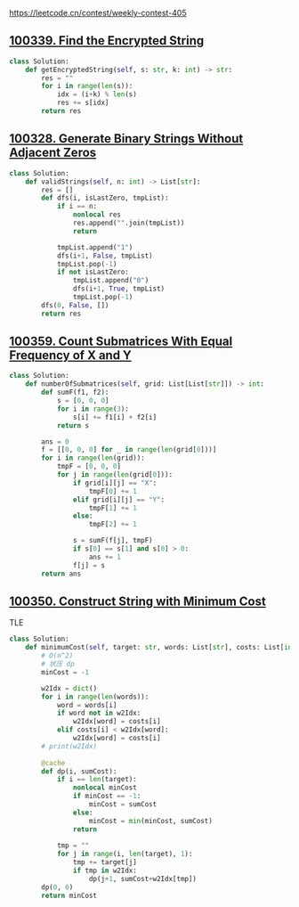 



https://leetcode.cn/contest/weekly-contest-405

## [100339. Find the Encrypted String](https://leetcode.cn/contest/weekly-contest-405/problems/find-the-encrypted-string/)

```python
class Solution:
    def getEncryptedString(self, s: str, k: int) -> str:
        res = ""
        for i in range(len(s)):
            idx = (i+k) % len(s)
            res += s[idx]
        return res

```

## [100328. Generate Binary Strings Without Adjacent Zeros](https://leetcode.cn/contest/weekly-contest-405/problems/generate-binary-strings-without-adjacent-zeros/)

```python
class Solution:
    def validStrings(self, n: int) -> List[str]:
        res = []
        def dfs(i, isLastZero, tmpList):
            if i == n:
                nonlocal res
                res.append("".join(tmpList))
                return

            tmpList.append("1")
            dfs(i+1, False, tmpList)
            tmpList.pop(-1)
            if not isLastZero:
                tmpList.append("0")
                dfs(i+1, True, tmpList)
                tmpList.pop(-1)
        dfs(0, False, [])
        return res
```

## [100359. Count Submatrices With Equal Frequency of X and Y](https://leetcode.cn/contest/weekly-contest-405/problems/count-submatrices-with-equal-frequency-of-x-and-y/)

```python
class Solution:
    def numberOfSubmatrices(self, grid: List[List[str]]) -> int:
        def sumF(f1, f2):
            s = [0, 0, 0]
            for i in range(3):
                s[i] += f1[i] + f2[i]
            return s

        ans = 0
        f = [[0, 0, 0] for _ in range(len(grid[0]))]
        for i in range(len(grid)):
            tmpF = [0, 0, 0]
            for j in range(len(grid[0])):
                if grid[i][j] == "X":
                    tmpF[0] += 1
                elif grid[i][j] == "Y":
                    tmpF[1] += 1
                else:
                    tmpF[2] += 1

                s = sumF(f[j], tmpF)
                if s[0] == s[1] and s[0] > 0:
                    ans += 1
                f[j] = s
        return ans
```

## [100350. Construct String with Minimum Cost](https://leetcode.cn/contest/weekly-contest-405/problems/construct-string-with-minimum-cost/)

TLE

```python
class Solution:
    def minimumCost(self, target: str, words: List[str], costs: List[int]) -> int:
        # O(n^2)
        # 状压 dp
        minCost = -1

        w2Idx = dict()
        for i in range(len(words)):
            word = words[i]
            if word not in w2Idx:
                w2Idx[word] = costs[i]
            elif costs[i] < w2Idx[word]:
                w2Idx[word] = costs[i]
        # print(w2Idx)
        
        @cache
        def dp(i, sumCost):
            if i == len(target):
                nonlocal minCost
                if minCost == -1:
                    minCost = sumCost
                else:
                    minCost = min(minCost, sumCost)
                return
            
            tmp = ""
            for j in range(i, len(target), 1):
                tmp += target[j]
                if tmp in w2Idx:
                    dp(j+1, sumCost+w2Idx[tmp])
        dp(0, 0)
        return minCost
```

